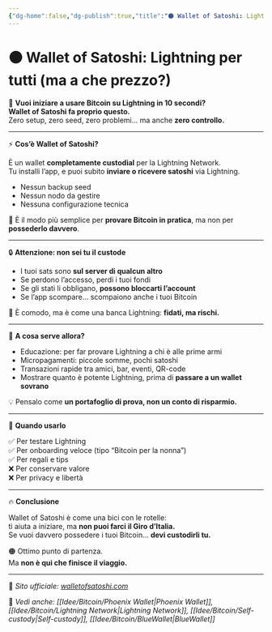 ```yaml
---
{"dg-home":false,"dg-publish":true,"title":"🟠 Wallet of Satoshi: Lightning per tutti (ma a che prezzo?)","tags":["Bitcoin","Lightning","Wallet","Custodial","Pagamenti","Privacy"],"date":"2025-07-09","permalink":"/idee/bitcoin/wallet-of-satoshi/","dgPassFrontmatter":true}
---
```



# 🟠 Wallet of Satoshi: Lightning per tutti (ma a che prezzo?)

📲 **Vuoi iniziare a usare Bitcoin su Lightning in 10 secondi?  
Wallet of Satoshi fa proprio questo.**  
Zero setup, zero seed, zero problemi… ma anche **zero controllo.**

---

⚡ **Cos’è Wallet of Satoshi?**

È un wallet **completamente custodial** per la Lightning Network.  
Tu installi l’app, e puoi subito **inviare o ricevere satoshi** via Lightning.

- Nessun backup seed  
- Nessun nodo da gestire  
- Nessuna configurazione tecnica

🎯 È il modo più semplice per **provare Bitcoin in pratica**, ma non per **possederlo davvero**.

---

🔒 **Attenzione: non sei tu il custode**

- I tuoi sats sono **sul server di qualcun altro**  
- Se perdono l’accesso, perdi i tuoi fondi  
- Se gli stati li obbligano, **possono bloccarti l’account**  
- Se l’app scompare… scompaiono anche i tuoi Bitcoin

👮 È comodo, ma è come una banca Lightning: **fidati, ma rischi.**

---

🧠 **A cosa serve allora?**

- Educazione: per far provare Lightning a chi è alle prime armi  
- Micropagamenti: piccole somme, pochi satoshi  
- Transazioni rapide tra amici, bar, eventi, QR-code  
- Mostrare quanto è potente Lightning, prima di **passare a un wallet sovrano**

💡 Pensalo come **un portafoglio di prova, non un conto di risparmio.**

---

🎯 **Quando usarlo**

✅ Per testare Lightning  
✅ Per onboarding veloce (tipo “Bitcoin per la nonna”)  
✅ Per regali e tips  
❌ Per conservare valore  
❌ Per privacy e libertà

---

🔥 **Conclusione**

Wallet of Satoshi è come una bici con le rotelle:  
ti aiuta a iniziare, ma **non puoi farci il Giro d’Italia.**  
Se vuoi davvero possedere i tuoi Bitcoin… **devi custodirli tu.**

🟠 Ottimo punto di partenza.  
Ma **non è qui che finisce il viaggio.**

---

🔗 _Sito ufficiale: [walletofsatoshi.com](https://walletofsatoshi.com)_

📎 _Vedi anche: [[Idee/Bitcoin/Phoenix Wallet\|Phoenix Wallet]], [[Idee/Bitcoin/Lightning Network\|Lightning Network]], [[Idee/Bitcoin/Self-custody\|Self-custody]], [[Idee/Bitcoin/BlueWallet\|BlueWallet]]_